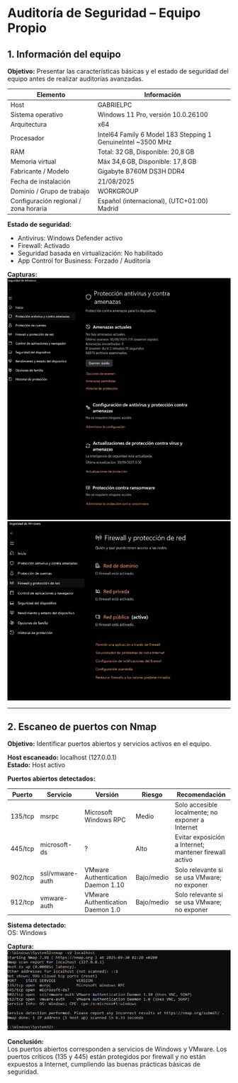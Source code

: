 # Auditoría de Seguridad – Equipo Propio

## 1. Información del equipo

**Objetivo:** Presentar las características básicas y el estado de seguridad del equipo antes de realizar auditorías avanzadas.

| Elemento | Información |
|-----------|------------|
| Host | GABRIELPC |
| Sistema operativo | Windows 11 Pro, versión 10.0.26100 |
| Arquitectura | x64 |
| Procesador | Intel64 Family 6 Model 183 Stepping 1 GenuineIntel ~3500 MHz |
| RAM | Total: 32 GB, Disponible: 20,8 GB |
| Memoria virtual | Máx 34,6 GB, Disponible: 17,8 GB |
| Fabricante / Modelo | Gigabyte B760M DS3H DDR4 |
| Fecha de instalación | 21/08/2025 |
| Dominio / Grupo de trabajo | WORKGROUP |
| Configuración regional / zona horaria | Español (internacional), (UTC+01:00) Madrid |

**Estado de seguridad:**
- Antivirus: Windows Defender activo  
- Firewall: Activado  
- Seguridad basada en virtualización: No habilitado  
- App Control for Business: Forzado / Auditoría  

**Capturas:**
![Antivirus](images/01_antivirus_windows_security.png)  
![Firewall](images/02_firewall_windows_security.png)

---

## 2. Escaneo de puertos con Nmap

**Objetivo:** Identificar puertos abiertos y servicios activos en el equipo.

**Host escaneado:** localhost (127.0.0.1)  
**Estado:** Host activo

**Puertos abiertos detectados:**

| Puerto | Servicio | Versión | Riesgo | Recomendación |
|--------|---------|---------|--------|---------------|
| 135/tcp | msrpc | Microsoft Windows RPC | Medio | Solo accesible localmente; no exponer a Internet |
| 445/tcp | microsoft-ds | ? | Alto | Evitar exposición a Internet; mantener firewall activo |
| 902/tcp | ssl/vmware-auth | VMware Authentication Daemon 1.10 | Bajo/medio | Solo relevante si se usa VMware; no exponer |
| 912/tcp | vmware-auth | VMware Authentication Daemon 1.0 | Bajo/medio | Solo relevante si se usa VMware; no exponer |

**Sistema detectado:**  
OS: Windows

**Captura:**
![Nmap localhost](images/03_nmap_scan.png)

**Conclusión:**  
Los puertos abiertos corresponden a servicios de Windows y VMware. Los puertos críticos (135 y 445) están protegidos por firewall y no están expuestos a Internet, cumpliendo las buenas prácticas básicas de seguridad.
